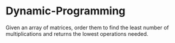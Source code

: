 # Dynamic-Programming

Given an array of matrices, order them to find the least number of multiplications and returns the lowest operations needed.
